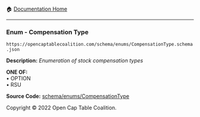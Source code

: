 :house: [Documentation Home](../../../)

---

### Enum - Compensation Type

`https://opencaptablecoalition.com/schema/enums/CompensationType.schema.json`

**Description:** _Enumeration of stock compensation types_

**ONE OF:**</br>&bull; OPTION </br>&bull; RSU

**Source Code:** [schema/enums/CompensationType](../../../schema/enums/CompensationType.schema.json)

Copyright © 2022 Open Cap Table Coalition.
